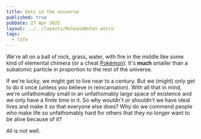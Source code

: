 ```yaml
---
title: Dots in the universe
published: true
pubDate: 27 Apr 2022
layout: ../../layouts/ReleaseNotes.astro
tags:
  - life
---
```


We're all on a ball of rock, grass, water, with fire in the middle like some kind of elemental chimera (or a cheat [Pokémon](/jardim/pokemon/)). It's **much** smaller than a subatomic particle in proportion to the rest of the universe.

If we're lucky, we might get to live near to a century. But we (might) only get to do it once (unless you believe in reincarnation). With all that in mind, we're unfathomably small in an unfathomably large space of existence and we only have a finite time in it. So why wouldn't or shouldn't we have ideal lives and make it so that everyone else does? Why do we commend people who make life so unfathomably hard for others that they no longer want to be alive because of it?

All is not well.